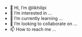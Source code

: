 - 👋 Hi, I’m @likhilipi
- 👀 I’m interested in ...
- 🌱 I’m currently learning ...
- 💞️ I’m looking to collaborate on ...
- 📫 How to reach me ...

<!---
likhilipi/likhilipi is a ✨ special ✨ repository because its `README.md` (this file) appears on your GitHub profile.
You can click the Preview link to take a look at your changes.
--->

